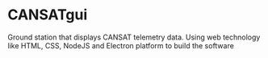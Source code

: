 # CANSATgui
Ground station that displays CANSAT telemetry data. Using web technology like HTML, CSS, NodeJS and Electron platform to build the software
